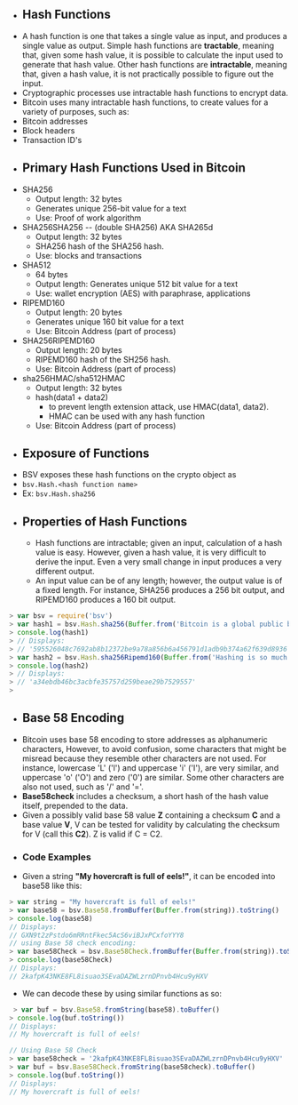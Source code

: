 - ## Hash Functions
- A hash function is one that takes a single value as input, and produces a single value as output. Simple hash functions are **tractable**,  meaning that, given some hash value, it is possible to calculate the input used to generate that hash value. Other hash functions are **intractable**, meaning that, given a hash value, it is not practically possible to figure out the input.
- Cryptographic processes use intractable hash functions to encrypt data.
- Bitcoin uses many intractable hash functions, to create values for a variety of purposes, such as:
- Bitcoin addresses
- Block headers
-  Transaction ID's
- ## Primary Hash Functions Used in Bitcoin
- SHA256
    - Output length: 32 bytes
    - Generates unique 256-bit value for a text 
    - Use: Proof of work algorithm
- SHA256SHA256 -- (double SHA256) AKA SHA265d 
    - Output length: 32 bytes
    - SHA256 hash of the SHA256 hash. 
    - Use: blocks and transactions
- SHA512
    - 64 bytes
    - Output length: Generates unique 512 bit value for a text
    - Use: wallet encryption (AES) with paraphrase, applications
- RIPEMD160 
    - Output length: 20 bytes
    - Generates unique 160 bit value for a text
    - Use: Bitcoin Address (part of process)
- SHA256RIPEMD160 
    - Output length: 20 bytes
    - RIPEMD160 hash of the SH256 hash. 
    - Use: Bitcoin Address (part of process)
- sha256HMAC/sha512HMAC 
    - Output length: 32 bytes
    - hash(data1 + data2)  
        - to prevent length extension attack, use HMAC(data1, data2). 
        - HMAC can be used with any hash function
    - Use: Bitcoin Address (part of process)
- ## Exposure of Functions
- BSV exposes these hash functions on the crypto object as
- `bsv.Hash.<hash function name>`
- Ex: `bsv.Hash.sha256`
- ## Properties of Hash Functions
    - Hash functions are intractable; given an input, calculation of a hash value is easy. However, given a hash value, it is very difficult to derive the input. Even a very small change in input produces a very different output.
    - An input value can be of any length; however, the output value is of a fixed length. For instance, SHA256 produces a 256 bit output, and RIPEMD160 produces a 160 bit output.
```javascript
> var bsv = require('bsv')
> var hash1 = bsv.Hash.sha256(Buffer.from('Bitcoin is a global public blockchain')).toString('hex')
> console.log(hash1)
> // Displays:
> // '595526048c7692ab8b12372be9a78a856b6a456791d1adb9b374a62f639d8936'
> var hash2 = bsv.Hash.sha256Ripemd160(Buffer.from('Hashing is so much fun')).toString('hex')
> console.log(hash2)
> // Displays:
> // 'a34ebdb46bc3acbfe35757d259beae29b7529557'
> 
```
- ## Base 58 Encoding
- Bitcoin uses base 58 encoding to store addresses as alphanumeric characters, However, to avoid confusion, some characters that might be misread because they resemble other characters are not used. For instance, lowercase 'L' ('l') and uppercase 'i' ('I'), are very similar, and uppercase 'o' ('O') and zero ('0') are similar. Some other characters are also not used, such as  '/' and '='.
- **Base58check** includes a checksum, a short hash of the hash value itself, prepended to the data. 
- Given a possibly valid base 58 value **Z** containing a checksum **C** and a base value **V**, V can be tested for validity by calculating the checksum for V (call this **C2**).  Z is valid if C = C2.
- ### Code Examples
- Given a string **"My hovercraft is full of eels!"**, it can be encoded into base58 like this:
```javascript
> var string = "My hovercraft is full of eels!"
> var base58 = bsv.Base58.fromBuffer(Buffer.from(string)).toString()
> console.log(base58)
// Displays:
// GXN9t2zPstdo6mRRntFkec5AcS6viBJxPCxfoYYY8
// using Base 58 check encoding: 
> var base58Check = bsv.Base58Check.fromBuffer(Buffer.from(string)).toString()
> console.log(base58Check)
// Displays:
// 2kafpK43NKE8FL8isuao3SEvaDAZWLzrnDPnvb4Hcu9yHXV
```
- We can decode these by using similar functions as so:
```javascript
 > var buf = bsv.Base58.fromString(base58).toBuffer()
> console.log(buf.toString())
// Displays:
// My hovercraft is full of eels!

// Using Base 58 Check
> var base58check = '2kafpK43NKE8FL8isuao3SEvaDAZWLzrnDPnvb4Hcu9yHXV'
> var buf = bsv.Base58Check.fromString(base58check).toBuffer()
> console.log(buf.toString())
// Displays:
// My hovercraft is full of eels!
```
